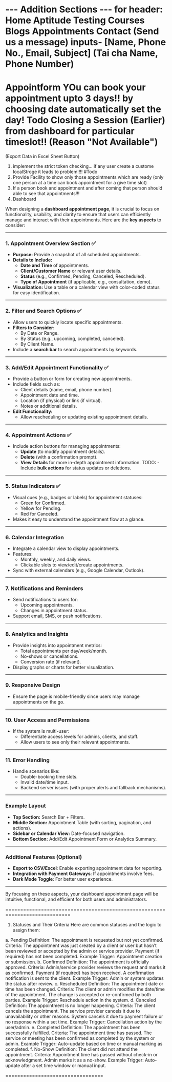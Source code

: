 --- Addition Sections ---
for header:
Home
Aptitude Testing
Courses
Blogs
Appointments
Contact (Send us a message) inputs- [Name, Phone No., Email, Subject] (Tai cha Name, Phone Number)
========================================================================
Appointform
YOu can book your appointment upto 3 days!!
by choosing date automatically set the day!
Todo
Closing a Session (Earlier) from dashboard for particular timeslot!! (Reason "Not Available")
===================================================================
(Export Data in Excel Sheet Button)



1. implement the strict token checking... if any user create a custome localStroge it leads to problem!!!!
#Todo
1. Provide Facility to show only those appointments which are ready (only one person at a time can book appointment for a give time slot)
2. If a person book and appointment and after coming that person should able to see that appointments!!!
3. Dashboard


When designing a **dashboard appointment page**, it is crucial to focus on functionality, usability, and clarity to ensure that users can efficiently manage and interact with their appointments. Here are the **key aspects** to consider:

---

### 1. **Appointment Overview Section** ✅
   - **Purpose:** Provide a snapshot of all scheduled appointments.
   - **Details to Include:**
     - **Date and Time** of appointments.
     - **Client/Customer Name** or relevant user details.
     - **Status** (e.g., Confirmed, Pending, Canceled, Rescheduled).
     - **Type of Appointment** (if applicable, e.g., consultation, demo).
   - **Visualization:** Use a table or a calendar view with color-coded status for easy identification.

---

### 2. **Filter and Search Options** ✅
   - Allow users to quickly locate specific appointments.
   - **Filters to Consider:**
     - By Date or Range.
     - By Status (e.g., upcoming, completed, canceled).
     - By Client Name.
   - Include a **search bar** to search appointments by keywords.

---

### 3. **Add/Edit Appointment Functionality** ✅
   - Provide a button or form for creating new appointments.
   - Include fields such as:
     - Client details (name, email, phone number).
     - Appointment date and time.
     - Location (if physical) or link (if virtual).
     - Notes or additional details.
   - **Edit Functionality:**
     - Allow rescheduling or updating existing appointment details.

---

### 4. **Appointment Actions** ✅
   - Include action buttons for managing appointments:
     - **Update** (to modify appointment details).
     - **Delete** (with a confirmation prompt).
     - **View Details** for more in-depth appointment information.
TODO:   - Include **bulk actions** for status updates or deletions. 

---

### 5. **Status Indicators** ✅
   - Visual cues (e.g., badges or labels) for appointment statuses:
     - Green for Confirmed.
     - Yellow for Pending.
     - Red for Canceled.
   - Makes it easy to understand the appointment flow at a glance.

---

### 6. **Calendar Integration**
   - Integrate a calendar view to display appointments.
   - Features:
     - Monthly, weekly, and daily views.
     - Clickable slots to view/edit/create appointments.
   - Sync with external calendars (e.g., Google Calendar, Outlook).

---

### 7. **Notifications and Reminders** 
   - Send notifications to users for:
     - Upcoming appointments.
     - Changes in appointment status.
   - Support email, SMS, or push notifications.

---

### 8. **Analytics and Insights**
   - Provide insights into appointment metrics:
     - Total appointments per day/week/month.
     - No-shows or cancellations.
     - Conversion rate (if relevant).
   - Display graphs or charts for better visualization.

---

### 9. **Responsive Design**
   - Ensure the page is mobile-friendly since users may manage appointments on the go.

---

### 10. **User Access and Permissions**
   - If the system is multi-user:
     - Differentiate access levels for admins, clients, and staff.
     - Allow users to see only their relevant appointments.

---

### 11. **Error Handling**
   - Handle scenarios like:
     - Double-booking time slots.
     - Invalid date/time input.
     - Backend server issues (with proper alerts and fallback mechanisms).

---

### Example Layout
- **Top Section:** Search Bar + Filters.
- **Middle Section:** Appointment Table (with sorting, pagination, and actions).
- **Sidebar or Calendar View:** Date-focused navigation.
- **Bottom Section:** Add/Edit Appointment Form or Analytics Summary.

---

### Additional Features (Optional)
- **Export to CSV/Excel**: Enable exporting appointment data for reporting.
- **Integration with Payment Gateways**: If appointments involve fees.
- **Dark Mode Toggle**: For better user experience.

---

By focusing on these aspects, your dashboard appointment page will be intuitive, functional, and efficient for both users and administrators.

============================================================================
1. Statuses and Their Criteria
Here are common statuses and the logic to assign them:

a. Pending
Definition: The appointment is requested but not yet confirmed.
Criteria:
The appointment was just created by a client or user but hasn’t been reviewed or accepted by the admin or service provider.
Payment (if required) has not been completed.
Example Trigger: Appointment creation or submission.
b. Confirmed
Definition: The appointment is officially approved.
Criteria:
Admin/service provider reviews the request and marks it as confirmed.
Payment (if required) has been received.
A confirmation notification is sent to the client.
Example Trigger: Admin or system updates the status after review.
c. Rescheduled
Definition: The appointment date or time has been changed.
Criteria:
The client or admin modifies the date/time of the appointment.
The change is accepted or re-confirmed by both parties.
Example Trigger: Reschedule action in the system.
d. Canceled
Definition: The appointment is no longer happening.
Criteria:
The client cancels the appointment.
The service provider cancels it due to unavailability or other reasons.
System cancels it due to payment failure or no response within a set time.
Example Trigger: Cancellation action by the user/admin.
e. Completed
Definition: The appointment has been successfully fulfilled.
Criteria:
The appointment time has passed.
The service or meeting has been confirmed as completed by the system or admin.
Example Trigger: Auto-update based on time or manual marking as completed.
f. No-Show
Definition: The client did not attend the appointment.
Criteria:
Appointment time has passed without check-in or acknowledgment.
Admin marks it as a no-show.
Example Trigger: Auto-update after a set time window or manual input.

=================================